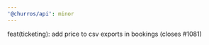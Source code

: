 ```yaml
---
'@churros/api': minor
---
```


feat(ticketing): add price to csv exports in bookings (closes #1081)
